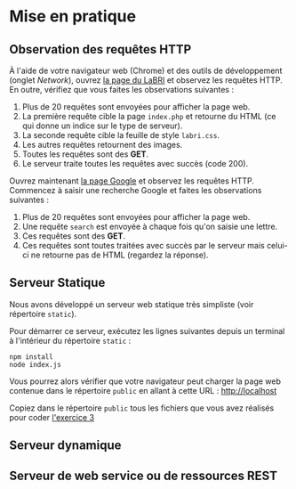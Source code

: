 # Mise en pratique

## Observation des requêtes HTTP

À l'aide de votre navigateur web (Chrome) et des outils de développement (onglet _Network_),  ouvrez [la page du LaBRI](http://www.labri.fr) et observez les requêtes HTTP.
En outre, vérifiez que vous faites les observations suivantes :

1. Plus de 20 requêtes sont envoyées pour afficher la page web.
2. La première requête cible la page `index.php` et retourne du HTML (ce qui donne un indice sur le type de serveur).
3. La seconde requête cible la feuille de style `labri.css`.
4. Les autres requêtes retournent des images.
5. Toutes les requêtes sont des **GET**.
6. Le serveur traite toutes les requêtes avec succès (code 200).


Ouvrez maintenant [la page Google](https://www.google.fr) et observez les requêtes HTTP.
Commencez à saisir une recherche Google et faites les observations suivantes :

1. Plus de 20 requêtes sont envoyées pour afficher la page web.
1. Une requête `search` est envoyée à chaque fois qu'on saisie une lettre.
1. Ces requêtes sont des **GET**.
1. Ces requêtes sont toutes traitées avec succès par le serveur mais celui-ci ne retourne pas de HTML (regardez la réponse).

## Serveur Statique

Nous avons développé un serveur web statique très simpliste (voir répertoire `static`).

Pour démarrer ce serveur, exécutez les lignes suivantes depuis un terminal à l'intérieur du répertoire `static` :

    npm install
    node index.js


Vous pourrez alors vérifier que votre navigateur peut charger la page web contenue dans le répertoire `public` en allant à cette URL : [http://localhost](http://localhost)

Copiez dans le répertoire `public` tous les fichiers que vous avez réalisés pour coder [l'exercice 3](../3-JS/exo.md)


## Serveur dynamique



## Serveur de web service ou de ressources REST

